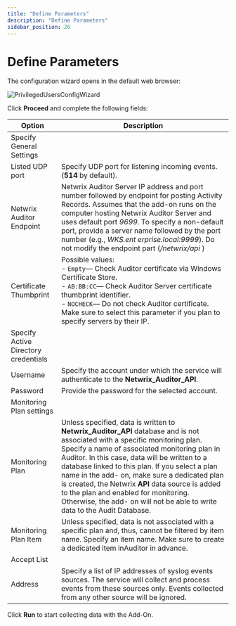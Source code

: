 ```yaml
---
title: "Define Parameters"
description: "Define Parameters"
sidebar_position: 20
---
```


# Define Parameters

The configuration wizard opens in the default web browser:

![PrivilegedUsersConfigWizard](/images/auditor/10.7/addon/privilegeduserlinux/configwizard.webp)

Click **Proceed** and complete the following fields:

| Option                               | Description                                                                                                                                                                                                                                                                                                                                                                                                                                                                                                                                                 |
| ------------------------------------ | ----------------------------------------------------------------------------------------------------------------------------------------------------------------------------------------------------------------------------------------------------------------------------------------------------------------------------------------------------------------------------------------------------------------------------------------------------------------------------------------------------------------------------------------------------------- |
| Specify General Settings             |                                                                                                                                                                                                                                                                                                                                                                                                                                                                                                                                                             |
| Listed UDP port                      | Specify UDP port for listening incoming events. (**514** by default).                                                                                                                                                                                                                                                                                                                                                                                                                                                                                       |
| Netwrix Auditor Endpoint                     | Netwrix Auditor Server IP address and port number followed by endpoint for posting Activity Records. Assumes that the add-on runs on the computer hosting Netwrix Auditor Server and uses default port _9699_. To specify a non-default port, provide a server name followed by the port number (e.g., _WKS.ent erprise.local:9999_). Do not modify the endpoint part (_/netwrix/api_ ) |
| Certificate Thumbprint               | Possible values: <br>- `Empty`— Check Auditor certificate via Windows Certificate Store. <br>- `AB:BB:CC`— Check Auditor Server certificate thumbprint identifier. <br>- `NOCHECK`— Do not check Auditor certificate. <br>Make sure to select this parameter if you plan to specify servers by their IP.                                                                                                                                                                                                                      |
| Specify Active Directory credentials |                                                                                                                                                                                                                                                                                                                                                                                                                                                                                                                                                             |
| Username                             | Specify the account under which the service will authenticate to the **Netwrix_Auditor_API**.                                                                                                                                                                                                                                                           |
| Password                             | Provide the password for the selected account.                                                                                                                                                                                                                                                                                                                                                                                                                                                                                                              |
| Monitoring Plan settings     |                                                                                                                                                                                                                                                                                                                                                                                                                                                                                                                                                             |
| Monitoring Plan                         | Unless specified, data is written to **Netwrix_Auditor_API** database and is not associated with a specific monitoring plan. Specify a name of associated monitoring plan in Auditor. In this case, data will be written to a database linked to this plan. If you select a plan name in the add- on, make sure a dedicated plan is created, the Netwrix **API** data source is added to the plan and enabled for monitoring. Otherwise, the add- on will not be able to write data to the Audit Database.                                       |
| Monitoring Plan Item                    | Unless specified, data is not associated with a specific plan and, thus, cannot be filtered by item name. Specify an item name. Make sure to create a dedicated item inAuditor in advance.                                                                                                                                                                                                                                                                                                                                                                  |
| Accept List                          |                                                                                                                                                                                                                                                                                                                                                                                                                                                                                                                                                             |
| Address                              | Specify a list of IP addresses of syslog events sources. The service will collect and process events from these sources only. Events collected from any other source will be ignored.                                                                                                                                                                                                                                                                                                                                                                       |

Click **Run** to start collecting data with the Add-On.
